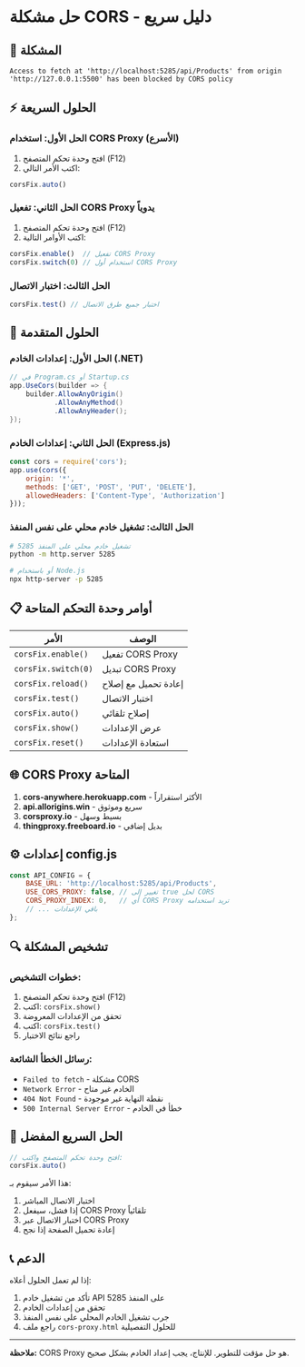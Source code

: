 # حل مشكلة CORS - دليل سريع

## 🚨 المشكلة
```
Access to fetch at 'http://localhost:5285/api/Products' from origin 'http://127.0.0.1:5500' has been blocked by CORS policy
```

## ⚡ الحلول السريعة

### الحل الأول: استخدام CORS Proxy (الأسرع)
1. افتح وحدة تحكم المتصفح (F12)
2. اكتب الأمر التالي:
```javascript
corsFix.auto()
```

### الحل الثاني: تفعيل CORS Proxy يدوياً
1. افتح وحدة تحكم المتصفح (F12)
2. اكتب الأوامر التالية:
```javascript
corsFix.enable()  // تفعيل CORS Proxy
corsFix.switch(0) // استخدام أول CORS Proxy
```

### الحل الثالث: اختبار الاتصال
```javascript
corsFix.test() // اختبار جميع طرق الاتصال
```

## 🔧 الحلول المتقدمة

### الحل الأول: إعدادات الخادم (.NET)
```csharp
// في Program.cs أو Startup.cs
app.UseCors(builder => {
    builder.AllowAnyOrigin()
           .AllowAnyMethod()
           .AllowAnyHeader();
});
```

### الحل الثاني: إعدادات الخادم (Express.js)
```javascript
const cors = require('cors');
app.use(cors({
    origin: '*',
    methods: ['GET', 'POST', 'PUT', 'DELETE'],
    allowedHeaders: ['Content-Type', 'Authorization']
}));
```

### الحل الثالث: تشغيل خادم محلي على نفس المنفذ
```bash
# تشغيل خادم محلي على المنفذ 5285
python -m http.server 5285

# أو باستخدام Node.js
npx http-server -p 5285
```

## 📋 أوامر وحدة التحكم المتاحة

| الأمر | الوصف |
|-------|-------|
| `corsFix.enable()` | تفعيل CORS Proxy |
| `corsFix.switch(0)` | تبديل CORS Proxy |
| `corsFix.reload()` | إعادة تحميل مع إصلاح |
| `corsFix.test()` | اختبار الاتصال |
| `corsFix.auto()` | إصلاح تلقائي |
| `corsFix.show()` | عرض الإعدادات |
| `corsFix.reset()` | استعادة الإعدادات |

## 🌐 CORS Proxy المتاحة

1. **cors-anywhere.herokuapp.com** - الأكثر استقراراً
2. **api.allorigins.win** - سريع وموثوق
3. **corsproxy.io** - بسيط وسهل
4. **thingproxy.freeboard.io** - بديل إضافي

## ⚙️ إعدادات config.js

```javascript
const API_CONFIG = {
    BASE_URL: 'http://localhost:5285/api/Products',
    USE_CORS_PROXY: false, // تغيير إلى true لحل CORS
    CORS_PROXY_INDEX: 0,   // أي CORS Proxy تريد استخدامه
    // ... باقي الإعدادات
};
```

## 🔍 تشخيص المشكلة

### خطوات التشخيص:
1. افتح وحدة تحكم المتصفح (F12)
2. اكتب: `corsFix.show()`
3. تحقق من الإعدادات المعروضة
4. اكتب: `corsFix.test()`
5. راجع نتائج الاختبار

### رسائل الخطأ الشائعة:
- `Failed to fetch` - مشكلة CORS
- `Network Error` - الخادم غير متاح
- `404 Not Found` - نقطة النهاية غير موجودة
- `500 Internal Server Error` - خطأ في الخادم

## 🚀 الحل السريع المفضل

```javascript
// افتح وحدة تحكم المتصفح واكتب:
corsFix.auto()
```

هذا الأمر سيقوم بـ:
1. اختبار الاتصال المباشر
2. إذا فشل، سيفعل CORS Proxy تلقائياً
3. اختبار الاتصال عبر CORS Proxy
4. إعادة تحميل الصفحة إذا نجح

## 📞 الدعم

إذا لم تعمل الحلول أعلاه:
1. تأكد من تشغيل خادم API على المنفذ 5285
2. تحقق من إعدادات الخادم
3. جرب تشغيل الخادم المحلي على نفس المنفذ
4. راجع ملف `cors-proxy.html` للحلول التفصيلية

---

**ملاحظة:** CORS Proxy هو حل مؤقت للتطوير. للإنتاج، يجب إعداد الخادم بشكل صحيح.

